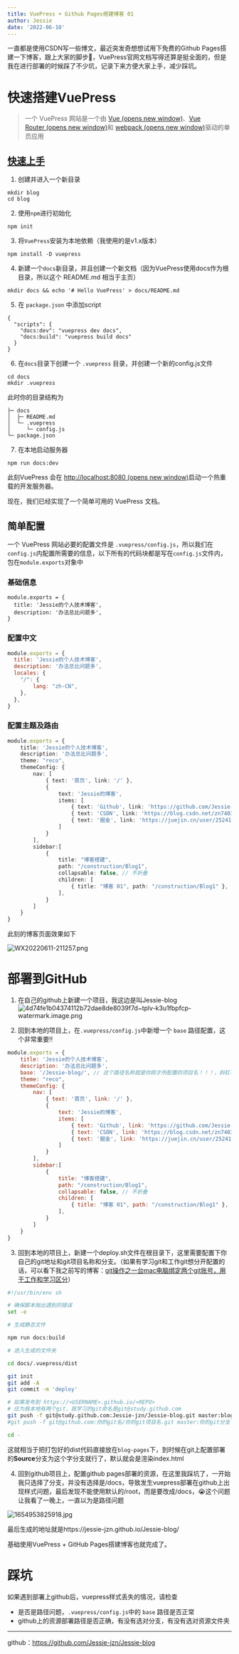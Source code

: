 ```yaml
---
title: VuePress + Github Pages搭建博客 01
author: Jessie
date: '2022-06-10'
---
```

一直都是使用CSDN写一些博文，最近突发奇想想试用下免费的Github Pages搭建一下博客，跟上大家的脚步👣，VuePress官网文档写得还算是挺全面的，但是我在进行部署的时候踩了不少坑，记录下来方便大家上手，减少踩坑。

# 快速搭建VuePress
> 一个 VuePress 网站是一个由 [Vue (opens new window)](http://vuejs.org/)、[Vue Router (opens new window)](https://github.com/vuejs/vue-router)和 [webpack (opens new window)](http://webpack.js.org/)驱动的单页应用

## [快速上手](https://v1.vuepress.vuejs.org/zh/guide/getting-started.html)

1. 创建并进入一个新目录
```
mkdir blog 
cd blog
```
2. 使用`npm`进行初始化
```
npm init
```
3. 将` VuePress `安装为本地依赖（我使用的是v1.x版本）
```
npm install -D vuepress
```
4. 新建一个`docs`新目录，并且创建一个新文档（因为VuePress使用docs作为根目录，所以这个 README.md 相当于主页）
```
mkdir docs && echo '# Hello VuePress' > docs/README.md
```
5. 在 `package.json` 中添加script
```
{
  "scripts": {
    "docs:dev": "vuepress dev docs",
    "docs:build": "vuepress build docs"
  }
}
```
6. 在`docs`目录下创建一个 `.vuepress` 目录，并创建一个新的config.js文件
```
cd docs
mkdir .vuepress
```
此时你的目录结构为

```
├─ docs
│  ├─ README.md
│  └─ .vuepress
│     └─ config.js
└─ package.json
```
7. 在本地启动服务器
```
npm run docs:dev
```
此刻VuePress 会在 [http://localhost:8080 (opens new window)](http://localhost:8080/)启动一个热重载的开发服务器。

现在，我们已经实现了一个简单可用的 VuePress 文档。

## 简单配置
一个 VuePress 网站必要的配置文件是 `.vuepress/config.js`，所以我们在`config.js`内配置所需要的信息，以下所有的代码块都是写在`config.js`文件内，包在`module.exports`对象中

### 基础信息
```
module.exports = {
  title: 'Jessie的个人技术博客',
  description: '办法总比问题多',
}
```
### 配置中文

```js
module.exports = {
  title: 'Jessie的个人技术博客',
  description: '办法总比问题多',
  locales: {
    "/": {
        lang: "zh-CN",
    },
  },
}
```
### 配置主题及路由

```ts
module.exports = {
    title: 'Jessie的个人技术博客',
    description: '办法总比问题多',
    theme: "reco",
    themeConfig: {
        nav: [
            { text: '首页', link: '/' },
            { 
                text: 'Jessie的博客', 
                items: [
                    { text: 'Github', link: 'https://github.com/Jessie-jzn' },
                    { text: 'CSDN', link: 'https://blog.csdn.net/zn740395858?spm=1010.2135.3001.5343' }
                    { text: '掘金', link: 'https://juejin.cn/user/2524134425764375' }
                ]
            }
        ],
        sidebar:[
            {
                title: "博客搭建",
                path: "/construction/Blog1",
                collapsable: false, // 不折叠
                children: [
                    { title: "博客 01", path: "/construction/Blog1" },
                ],
            }
        ]
    }
}

```

此刻的博客页面效果如下

![WX20220611-211257.png](https://p1-juejin.byteimg.com/tos-cn-i-k3u1fbpfcp/66f2d3e7645d4ee69ba875a3deb28f60~tplv-k3u1fbpfcp-watermark.image?)

# 部署到GitHub
1. 在自己的github上新建一个项目，我这边是叫Jessie-blog
![4d74fe1b04374112b72dae8de8039f7d~tplv-k3u1fbpfcp-watermark.image.png](https://p1-juejin.byteimg.com/tos-cn-i-k3u1fbpfcp/444ec42abd9249b6b0fc610d1c0ba010~tplv-k3u1fbpfcp-watermark.image?)

2. 回到本地的项目上，在`.vuepress/config.js`中新增一个 `base` 路径配置，这个非常重要‼️

```js
module.exports = {
    title: 'Jessie的个人技术博客',
    description: '办法总比问题多',
    base: '/Jessie-blog/', // 这个路径名称就是你刚才所配置的项目名！！！，斜杠不能漏！！！⚠️
    theme: "reco",
    themeConfig: {
        nav: [
            { text: '首页', link: '/' },
            { 
                text: 'Jessie的博客', 
                items: [
                    { text: 'Github', link: 'https://github.com/Jessie-jzn' },
                    { text: 'CSDN', link: 'https://blog.csdn.net/zn740395858?spm=1010.2135.3001.5343' }
                    { text: '掘金', link: 'https://juejin.cn/user/2524134425764375' }
                ]
            }
        ],
        sidebar:[
            {
                title: "博客搭建",
                path: "/construction/Blog1",
                collapsable: false, // 不折叠
                children: [
                    { title: "博客 01", path: "/construction/Blog1" },
                ],
            }
        ]
    }
}


```
3. 回到本地的项目上，新建一个deploy.sh文件在根目录下，这里需要配置下你自己的git地址和git项目名称和分支。（如果有学习git和工作git想分开配置的话，可以看下我之前写的博客：[git操作之一台mac电脑绑定两个git账号，用于工作和学习区分](https://blog.csdn.net/zn740395858/article/details/121252620?spm=1001.2014.3001.5501)）

```sh
#!/usr/bin/env sh

# 确保脚本抛出遇到的错误
set -e

# 生成静态文件

npm run docs:build

# 进入生成的文件夹

cd docs/.vuepress/dist

git init
git add -A
git commit -m 'deploy'

# 如果发布到 https://<USERNAME>.github.io/<REPO>
# 应为我本地有两个git，我学习的git命名是git@study.github.com
git push -f git@study.github.com:Jessie-jzn/Jessie-blog.git master:blog-pages
#git push -f git@github.com:你的git名/你的git项目名.git master:你的git分支

cd -
```
这就相当于把打包好的dist代码直接放在`blog-pages`下，到时候在git上配置部署的**Source**分支为这个字分支就行了，默认就会是渲染index.html

4. 回到github项目上，配置github pages部署的资源，在这里我踩坑了，一开始我只选择了分支，并没有选择是/docs，导致发生vuepress部署在github上出现样式问题，最后发现不能使用默认的/root，而是要改成/docs，😭这个问题让我看了一晚上，一直以为是路径问题

![1654953825918.jpg](https://p1-juejin.byteimg.com/tos-cn-i-k3u1fbpfcp/7d0a8e1c4c824af9bc40e166798956e0~tplv-k3u1fbpfcp-watermark.image?)

最后生成的地址就是https://jessie-jzn.github.io/Jessie-blog/

基础使用VuePress + GitHub Pages搭建博客也就完成了。

# 踩坑
如果遇到部署上github后，vuepress样式丢失的情况，请检查
- 是否是路径问题，`.vuepress/config.js`中的 `base` 路径是否正常
- github上的资源部署路径是否正确，有没有选对分支，有没有选对资源文件夹

---

github：https://github.com/Jessie-jzn/Jessie-blog








